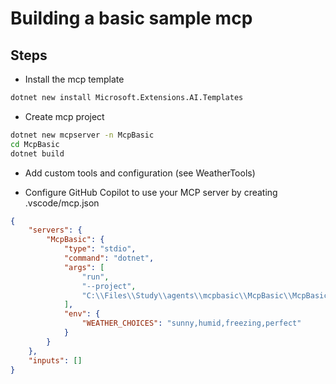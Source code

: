 # Building a basic sample mcp

## Steps

- Install the mcp template
```cmd
dotnet new install Microsoft.Extensions.AI.Templates
```

- Create mcp project
```cmd
dotnet new mcpserver -n McpBasic
cd McpBasic
dotnet build
```

- Add custom tools and configuration (see WeatherTools)

- Configure GitHub Copilot to use your MCP server by creating .vscode/mcp.json

```json
{
	"servers": {
		"McpBasic": {
			"type": "stdio",
			"command": "dotnet",
			"args": [
				"run",
				"--project",
				"C:\\Files\\Study\\agents\\mcpbasic\\McpBasic\\McpBasic.csproj"
			],
      		"env": {
        		"WEATHER_CHOICES": "sunny,humid,freezing,perfect"
      		}
		}
	},
	"inputs": []
}
```